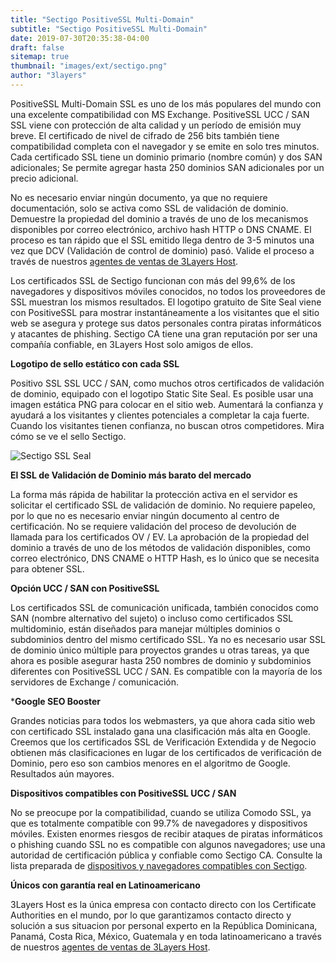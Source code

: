 ```yaml
---
title: "Sectigo PositiveSSL Multi-Domain"
subtitle: "Sectigo PositiveSSL Multi-Domain"
date: 2019-07-30T20:35:38-04:00
draft: false
sitemap: true
thumbnail: "images/ext/sectigo.png"
author: "3layers"
---
```


PositiveSSL Multi-Domain SSL es uno de los más populares del mundo con una excelente compatibilidad con MS Exchange. PositiveSSL UCC / SAN SSL viene con protección de alta calidad y un período de emisión muy breve. El certificado de nivel de cifrado de 256 bits también tiene compatibilidad completa con el navegador y se emite en solo tres minutos. Cada certificado SSL tiene un dominio primario (nombre común) y dos SAN adicionales; Se permite agregar hasta 250 dominios SAN adicionales por un precio adicional.

No es necesario enviar ningún documento, ya que no requiere documentación, solo se activa como SSL de validación de dominio. Demuestre la propiedad del dominio a través de uno de los mecanismos disponibles por correo electrónico, archivo hash HTTP o DNS CNAME. El proceso es tan rápido que el SSL emitido llega dentro de 3-5 minutos una vez que DCV (Validación de control de dominio) pasó. Valide el proceso a través de nuestros [agentes de ventas de 3Layers Host](https://3layers.host/contact/).

Los certificados SSL de Sectigo funcionan con más del 99,6% de los navegadores y dispositivos móviles conocidos, no todos los proveedores de SSL muestran los mismos resultados. El logotipo gratuito de Site Seal viene con PositiveSSL para mostrar instantáneamente a los visitantes que el sitio web se asegura y protege sus datos personales contra piratas informáticos y atacantes de phishing. Sectigo CA tiene una gran reputación por ser una compañía confiable, en 3Layers Host solo amigos de ellos.

**Logotipo de sello estático con cada SSL**

Positivo SSL SSL UCC / SAN, como muchos otros certificados de validación de dominio, equipado con el logotipo Static Site Seal. Es posible usar una imagen estática PNG para colocar en el sitio web. Aumentará la confianza y ayudará a los visitantes y clientes potenciales a completar la caja fuerte. Cuando los visitantes tienen confianza, no buscan otros competidores. Mira cómo se ve el sello Sectigo.

![Sectigo SSL Seal](/images/ext/sectigo_seal.png)

**El SSL de Validación de Dominio más barato del mercado**

La forma más rápida de habilitar la protección activa en el servidor es solicitar el certificado SSL de validación de dominio. No requiere papeleo, por lo que no es necesario enviar ningún documento al centro de certificación. No se requiere validación del proceso de devolución de llamada para los certificados OV / EV. La aprobación de la propiedad del dominio a través de uno de los métodos de validación disponibles, como correo electrónico, DNS CNAME o HTTP Hash, es lo único que se necesita para obtener SSL.

**Opción UCC / SAN con PositiveSSL**

Los certificados SSL de comunicación unificada, también conocidos como SAN (nombre alternativo del sujeto) o incluso como certificados SSL multidominio, están diseñados para manejar múltiples dominios o subdominios dentro del mismo certificado SSL. Ya no es necesario usar SSL de dominio único múltiple para proyectos grandes u otras tareas, ya que ahora es posible asegurar hasta 250 nombres de dominio y subdominios diferentes con PositiveSSL UCC / SAN. Es compatible con la mayoría de los servidores de Exchange / comunicación.

***Google SEO Booster**

Grandes noticias para todos los webmasters, ya que ahora cada sitio web con certificado SSL instalado gana una clasificación más alta en Google. Creemos que los certificados SSL de Verificación Extendida y de Negocio obtienen más clasificaciones en lugar de los certificados de verificación de Dominio, pero eso son cambios menores en el algoritmo de Google. Resultados aún mayores.

**Dispositivos compatibles con PositiveSSL UCC / SAN**

No se preocupe por la compatibilidad, cuando se utiliza Comodo SSL, ya que es totalmente compatible con 99.7% de navegadores y dispositivos móviles. Existen enormes riesgos de recibir ataques de piratas informáticos o phishing cuando SSL no es compatible con algunos navegadores; use una autoridad de certificación pública y confiable como Sectigo CA. Consulte la lista preparada de [dispositivos y navegadores compatibles con Sectigo](https://3layers.host/blog/compatibilidad-de-dispositivos-con-ssl/).

**Únicos con garantía real en Latinoamericano**

3Layers Host es la única empresa con contacto directo con los Certificate Authorities en el mundo, por lo que garantizamos contacto directo y solución a sus situacion por personal experto en la República Dominicana, Panamá, Costa Rica, México, Guatemala y en toda latinoamericano a través de nuestros [agentes de ventas de 3Layers Host](https://3layers.host/contact/).